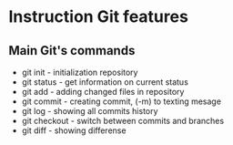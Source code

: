 # Instruction Git features

## Main Git's commands
* git init - initialization repository
* git status - get information on current status
* git add - adding changed files in repository
* git commit - creating commit, (-m) to texting mesage
* git log - showing all commits history
* git checkout - switch between commits and branches
* git diff - showing differense 